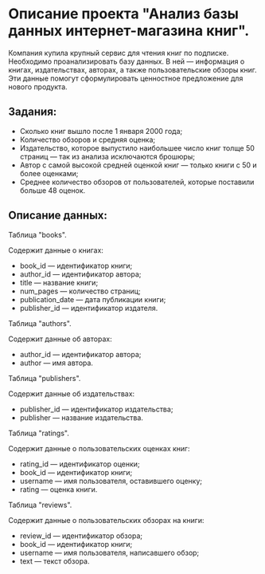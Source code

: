 # Описание проекта "Анализ базы данных интернет-магазина книг".

Компания купила крупный сервис для чтения книг по подписке. Необходимо проанализировать базу данных. В ней — информация о книгах, издательствах, авторах, а также пользовательские обзоры книг. Эти данные помогут сформулировать ценностное предложение для нового продукта.

## Задания:

- Cколько книг вышло после 1 января 2000 года;
- Количество обзоров и средняя оценка;
- Издательство, которое выпустило наибольшее число книг толще 50 страниц — так из анализа исключаются брошюры;
- Автор с самой высокой средней оценкой книг — только книги с 50 и более оценками;
- Среднее количество обзоров от пользователей, которые поставили больше 48 оценок.

## Описание данных:

Таблица "books".

Содержит данные о книгах:

- book_id — идентификатор книги;
- author_id — идентификатор автора;
- title — название книги;
- num_pages — количество страниц;
- publication_date — дата публикации книги;
- publisher_id — идентификатор издателя.

Таблица "authors".

Содержит данные об авторах:

- author_id — идентификатор автора;
- author — имя автора.

Таблица "publishers".

Содержит данные об издательствах:

- publisher_id — идентификатор издательства;
- publisher — название издательства.

Таблица "ratings".

Содержит данные о пользовательских оценках книг:

- rating_id — идентификатор оценки;
- book_id — идентификатор книги;
- username — имя пользователя, оставившего оценку;
- rating — оценка книги.

Таблица "reviews".

Содержит данные о пользовательских обзорах на книги:

- review_id — идентификатор обзора;
- book_id — идентификатор книги;
- username — имя пользователя, написавшего обзор;
- text — текст обзора.
